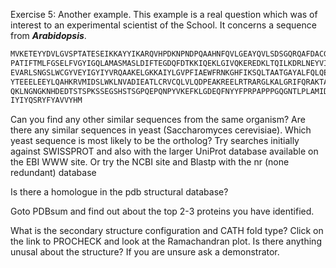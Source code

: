 Exercise 5: Another example.
This example is a real question which was of interest to an experimental scientist of the School. It concerns a sequence from ***Arabidopsis***.

```python
MVKETEYYDVLGVSPTATESEIKKAYYIKARQVHPDKNPNDPQAAHNFQVLGEAYQVLSDSGQRQAFDACGKSGISTDAIID
PATIFTMLFGSELFVGYIGQLAMASMASLDIFTEGDQFDTKKIQEKLGIVQKEREDKLTQILKDRLNEYVINKDEFISNAEA
EVARLSNGSLWCGYVEYIGYIYVRQAAKELGKKAIYLGVPFIAEWFRNKGHFIKSQLTAATGAYALFQLQEEMKRQLNTEGN
YTEEELEEYLQAHKRVMIDSLWKLNVADIEATLCRVCQLVLQDPEAKREELRTRARGLKALGRIFQRAKTASESDPLENSEP
QKLNGNGKNHDEDTSTSPKSSEGSHSTSGPQEPQNPYVKEFKLGDEQFNYYFPRPAPPPGQGNTLPLAMIDSGEIGAYIYIY
IYIYQSRYFYAVVYHM
```

Can you find any other similar sequences from the same organism? Are there any similar sequences in yeast (Saccharomyces cerevisiae). 
Which yeast sequence is most likely to be the ortholog? Try searches initially against SWISSPROT and also with the larger UniProt database available on the EBI WWW site. 
Or try the NCBI site and Blastp with the nr (none redundant) database

Is there a homologue in the pdb structural database?

Goto PDBsum and find out about the top 2-3 proteins you have identified.

What is the secondary structure configuration and CATH fold type? Click on the link to PROCHECK and look at the Ramachandran plot. Is there anything unusal about the structure? If you are unsure ask a demonstrator.

